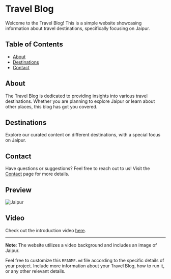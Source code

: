 # Travel Blog

Welcome to the Travel Blog! This is a simple website showcasing information about travel destinations, specifically focusing on Jaipur.

## Table of Contents

- [About](#about)
- [Destinations](#destinations)
- [Contact](#contact)

## About

The Travel Blog is dedicated to providing insights into various travel destinations. Whether you are planning to explore Jaipur or learn about other places, this blog has got you covered.

## Destinations

Explore our curated content on different destinations, with a special focus on Jaipur.

## Contact

Have questions or suggestions? Feel free to reach out to us! Visit the [Contact](contact.html) page for more details.

## Preview

![Jaipur](https://res.cloudinary.com/local-tourism/images/c_scale,w_848,h_444,dpr_2/f_webp,q_auto/v1690272947/Post/Top%2010%20Tourist%20Places%20in%20Jaipur/Jaipur_2_cggnd5/Jaipur_2_cggnd5.webp?_i=AA)

## Video

Check out the introduction video [here](jaipur.mp4).

---

**Note**: The website utilizes a video background and includes an image of Jaipur.

Feel free to customize this `README.md` file according to the specific details of your project. Include more information about your Travel Blog, how to run it, or any other relevant details.
